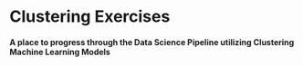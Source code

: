 # Clustering Exercises
#### A place to progress through the Data Science Pipeline utilizing Clustering Machine Learning Models
